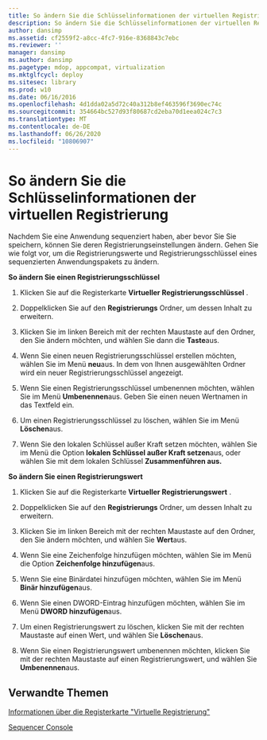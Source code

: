```yaml
---
title: So ändern Sie die Schlüsselinformationen der virtuellen Registrierung
description: So ändern Sie die Schlüsselinformationen der virtuellen Registrierung
author: dansimp
ms.assetid: cf2559f2-a8cc-4fc7-916e-8368843c7ebc
ms.reviewer: ''
manager: dansimp
ms.author: dansimp
ms.pagetype: mdop, appcompat, virtualization
ms.mktglfcycl: deploy
ms.sitesec: library
ms.prod: w10
ms.date: 06/16/2016
ms.openlocfilehash: 4d1dda02a5d72c40a312b8ef463596f3690ec74c
ms.sourcegitcommit: 354664bc527d93f80687cd2eba70d1eea024c7c3
ms.translationtype: MT
ms.contentlocale: de-DE
ms.lasthandoff: 06/26/2020
ms.locfileid: "10806907"
---
```

# So ändern Sie die Schlüsselinformationen der virtuellen Registrierung


Nachdem Sie eine Anwendung sequenziert haben, aber bevor Sie Sie speichern, können Sie deren Registrierungseinstellungen ändern. Gehen Sie wie folgt vor, um die Registrierungswerte und Registrierungsschlüssel eines sequenzierten Anwendungspakets zu ändern.

**So ändern Sie einen Registrierungsschlüssel**

1.  Klicken Sie auf die Registerkarte **Virtueller Registrierungsschlüssel** .

2.  Doppelklicken Sie auf den **Registrierungs** Ordner, um dessen Inhalt zu erweitern.

3.  Klicken Sie im linken Bereich mit der rechten Maustaste auf den Ordner, den Sie ändern möchten, und wählen Sie dann die **Taste**aus.

4.  Wenn Sie einen neuen Registrierungsschlüssel erstellen möchten, wählen Sie im Menü **neu**aus. In dem von Ihnen ausgewählten Ordner wird ein neuer Registrierungsschlüssel angezeigt.

5.  Wenn Sie einen Registrierungsschlüssel umbenennen möchten, wählen Sie im Menü **Umbenennen**aus. Geben Sie einen neuen Wertnamen in das Textfeld ein.

6.  Um einen Registrierungsschlüssel zu löschen, wählen Sie im Menü **Löschen**aus.

7.  Wenn Sie den lokalen Schlüssel außer Kraft setzen möchten, wählen Sie im Menü die Option **lokalen Schlüssel außer Kraft setzen**aus, oder wählen Sie mit dem lokalen Schlüssel **Zusammenführen aus.**

**So ändern Sie einen Registrierungswert**

1.  Klicken Sie auf die Registerkarte **Virtueller Registrierungswert** .

2.  Doppelklicken Sie auf den **Registrierungs** Ordner, um dessen Inhalt zu erweitern.

3.  Klicken Sie im linken Bereich mit der rechten Maustaste auf den Ordner, den Sie ändern möchten, und wählen Sie **Wert**aus.

4.  Wenn Sie eine Zeichenfolge hinzufügen möchten, wählen Sie im Menü die Option **Zeichenfolge hinzufügen**aus.

5.  Wenn Sie eine Binärdatei hinzufügen möchten, wählen Sie im Menü **Binär hinzufügen**aus.

6.  Wenn Sie einen DWORD-Eintrag hinzufügen möchten, wählen Sie im Menü **DWORD hinzufügen**aus.

7.  Um einen Registrierungswert zu löschen, klicken Sie mit der rechten Maustaste auf einen Wert, und wählen Sie **Löschen**aus.

8.  Wenn Sie einen Registrierungswert umbenennen möchten, klicken Sie mit der rechten Maustaste auf einen Registrierungswert, und wählen Sie **Umbenennen**aus.

## Verwandte Themen


[Informationen über die Registerkarte "Virtuelle Registrierung"](about-the-virtual-registry-tab.md)

[Sequencer Console](sequencer-console.md)

 

 





